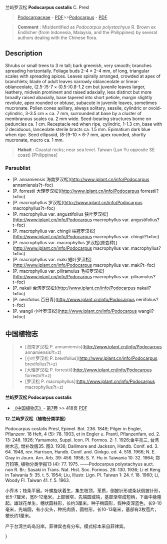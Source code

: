 兰屿罗汉松 **Podocarpus costalis** C. Presl

> [Podocarpaceae](http://www.iplant.cn/info/Podocarpaceae?t=foc) - [PDF](http://www.iplant.cn/foc/pdf/Podocarpaceae.pdf)>>[Podocarpus](http://www.iplant.cn/info/Podocarpus?t=foc) - [PDF](http://www.iplant.cn/foc/pdf/Podocarpus.pdf)

> **Comment** : 
> Misidentified as *Podocarpus polystachyus* R. Brown ex Endlicher (from Indonesia, Malaysia, and the Philippines) by several authors dealing with the Chinese flora.

## Description

Shrubs or small trees to 3 m tall; bark greenish, very smooth; branches spreading horizontally. Foliage buds 2-4 ×  2-4 mm, of long, triangular scales with spreading apices. Leaves spirally arranged, crowded at apex of branchlets; blade of adult leaves narrowly oblanceolate or linear-oblanceolate, (2.5-)5-7 ×  (0.5-)0.8-1.2 cm but juvenile leaves larger, leathery, midvein prominent and raised adaxially, less distinct but more broadly raised abaxially, base tapered into short petiole, margin slightly revolute, apex rounded or obtuse, subacute in juvenile leaves, sometimes mucronate. Pollen cones axillary, always solitary, sessile, cylindric or ovoid-cylindric, 3-3.5 cm ×  ca. 7 mm, surrounded at base by a cluster of membranous scales ca. 2 mm wide. Seed-bearing structures borne on peduncles ca. 1 cm. Receptacle red when ripe, cylindric, 1-1.3 cm, base with 2 deciduous, lanceolate sterile bracts ca. 1.5 mm. Epimatium dark blue when ripe. Seed ellipsoid, (8-)9-10 ×  6-7 mm, apex rounded, shortly mucronate, mucro ca. 1 mm.

> **Habait** : 
> Coastal rocks; near sea level. Taiwan (Lan Yu opposite SE coast) [Philippines]

### Parsublist

* [P.  annamiensis  海南罗汉松](http://www.iplant.cn/info/Podocarpus annamiensis?t=foc)
* [P.  forrestii  大理罗汉松](http://www.iplant.cn/info/Podocarpus forrestii?t=foc)
* [P.  macrophyllus  罗汉松](http://www.iplant.cn/info/Podocarpus macrophyllus?t=foc)
* [P.  macrophyllus var. angustifolius  狭叶罗汉松](http://www.iplant.cn/info/Podocarpus macrophyllus var. angustifolius?t=foc)
* [P.  macrophyllus var. chingii  柱冠罗汉松](http://www.iplant.cn/info/Podocarpus macrophyllus var. chingii?t=foc)
* [P.  macrophyllus var. macrophyllus  罗汉松(原变种)](http://www.iplant.cn/info/Podocarpus macrophyllus var. macrophyllus?t=foc)
* [P.  macrophyllus var. maki  短叶罗汉松](http://www.iplant.cn/info/Podocarpus macrophyllus var. maki?t=foc)
* [P.  macrophyllus var. piliramulus  毛枝罗汉松](http://www.iplant.cn/info/Podocarpus macrophyllus var. piliramulus?t=foc)
* [P.  nakaii  台湾罗汉松](http://www.iplant.cn/info/Podocarpus nakaii?t=foc)
* [P.  neriifolius  百日青](http://www.iplant.cn/info/Podocarpus neriifolius?t=foc)
* [P.  wangii  小叶罗汉松](http://www.iplant.cn/info/Podocarpus wangii?t=foc)

## 中国植物志

> * [海南罗汉松  P.  annamiensis](http://www.iplant.cn/info/Podocarpus annamiensis?t=z)
> * [小叶罗汉松  P.  brevifolius](http://www.iplant.cn/info/Podocarpus brevifolius?t=z)
> * [大理罗汉松  P.  forrestii](http://www.iplant.cn/info/Podocarpus forrestii?t=z)
> * [罗汉松  P.  macrophyllus](http://www.iplant.cn/info/Podocarpus macrophyllus?t=z)

**兰屿罗汉松 Podocarpus costalis**

* [《中国植物志》](http://www.iplant.cn/frps)- [第7卷](http://www.iplant.cn/frps/vol/7) >> 418页 [PDF](http://www.iplant.cn/frps/pdf/7/418a.pdf)

**12.兰屿罗汉松（植物分类学报）**

Podocarpus costalis Presl, Epimel. Bot. 236. 1849; Pilger in Engler, Pflanzenr. 18 Heft, 4 (5): 78. 1903, et in Engler u. Prantl, Pflanzenfam, ed. 2. 13: 248. 1926; Yamamoto, Suppl. Icon. Pl. Formos. 2: 1. 1926;金平亮三, 台湾树木志, 增补改版35. 图3. 1936; Dallimore and Jackson, Handb. Conif. ed. 3. 64. 1948, rev. Harrison, Handb. Conif. and. Ginkgo. ed. 4. 518. 1966; N. E. Gray in Journ. Arn. Arb. 39: 456. 1958; S. Y. Hu in Taiwania 10: 32. 1964; 郑万钧等, 植物分类学报13 (4): 77. 1975. ——Podocarpus polystachyus auct. non R. Br.: Sasaki in Trans. Nat. Hist. Soc. Formos. 26: 130. 1936; Li et Keng in Taiwania 5: 35. t. 5. 1954; Liu, Illustr. Lign. Pl. Taiwan 1: 24. f. 18. 1960; Li, Woody Fl. Taiwan 41. f. 5. 1963.

小乔木；枝条平展。叶螺旋状着生，集生枝顶，革质，倒披针形或条状倒披针形，长5-7厘米，宽8-12毫米，上部微窄，先端圆或钝，基部渐窄成短柄，下面中脉隆起。雄球花单生，穗状圆柱形，长约3厘米。种子椭圆形，假种皮深蓝色，长9-10毫米，先端圆，有小尖头，种托肉质，圆柱形，长10-13毫米，基部有2枚苞片，梗长约1厘米。

产于台湾兰屿岛沿岸。菲律宾也有分布。模式标本采自菲律宾。

}